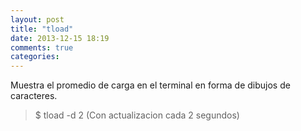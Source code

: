 ```yaml
---
layout: post
title: "tload"
date: 2013-12-15 18:19
comments: true
categories: 
---
```

Muestra el promedio de carga en el terminal en forma de dibujos de caracteres.

>$ tload -d 2 (Con actualizacion cada 2 segundos)

